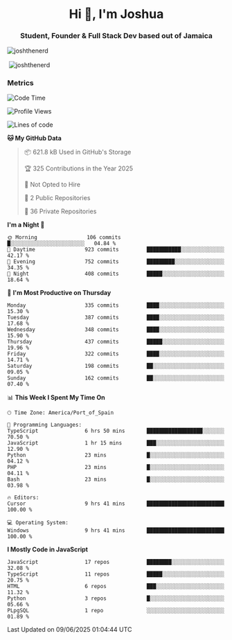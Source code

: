 <h1 align="center">Hi 👋, I'm Joshua</h1>
<h3 align="center">Student, Founder & Full Stack Dev based out of Jamaica</h3>

<p align="left"> <img src="https://komarev.com/ghpvc/?username=JoshTheDeveloperr" alt="joshthenerd" /> </p>

<p>&nbsp;<img align="center" src="https://github-readme-stats.vercel.app/api?username=JoshTheDeveloperr&show_icons=true&count_private=true" alt="joshthenerd" /></p>

### Metrics

<!--START_SECTION:waka-->
![Code Time](http://img.shields.io/badge/Code%20Time-1%2C317%20hrs%2043%20mins-blue)

![Profile Views](http://img.shields.io/badge/Profile%20Views-0-blue)

![Lines of code](https://img.shields.io/badge/From%20Hello%20World%20I%27ve%20Written-3.8%20million%20lines%20of%20code-blue)

**🐱 My GitHub Data** 

> 📦 621.8 kB Used in GitHub's Storage 
 > 
> 🏆 325 Contributions in the Year 2025
 > 
> 🚫 Not Opted to Hire
 > 
> 📜 2 Public Repositories 
 > 
> 🔑 36 Private Repositories 
 > 
**I'm a Night 🦉** 

```text
🌞 Morning                106 commits         █░░░░░░░░░░░░░░░░░░░░░░░░   04.84 % 
🌆 Daytime                923 commits         ███████████░░░░░░░░░░░░░░   42.17 % 
🌃 Evening                752 commits         █████████░░░░░░░░░░░░░░░░   34.35 % 
🌙 Night                  408 commits         █████░░░░░░░░░░░░░░░░░░░░   18.64 % 
```
📅 **I'm Most Productive on Thursday** 

```text
Monday                   335 commits         ████░░░░░░░░░░░░░░░░░░░░░   15.30 % 
Tuesday                  387 commits         ████░░░░░░░░░░░░░░░░░░░░░   17.68 % 
Wednesday                348 commits         ████░░░░░░░░░░░░░░░░░░░░░   15.90 % 
Thursday                 437 commits         █████░░░░░░░░░░░░░░░░░░░░   19.96 % 
Friday                   322 commits         ████░░░░░░░░░░░░░░░░░░░░░   14.71 % 
Saturday                 198 commits         ██░░░░░░░░░░░░░░░░░░░░░░░   09.05 % 
Sunday                   162 commits         ██░░░░░░░░░░░░░░░░░░░░░░░   07.40 % 
```


📊 **This Week I Spent My Time On** 

```text
🕑︎ Time Zone: America/Port_of_Spain

💬 Programming Languages: 
TypeScript               6 hrs 50 mins       ██████████████████░░░░░░░   70.50 % 
JavaScript               1 hr 15 mins        ███░░░░░░░░░░░░░░░░░░░░░░   12.90 % 
Python                   23 mins             █░░░░░░░░░░░░░░░░░░░░░░░░   04.12 % 
PHP                      23 mins             █░░░░░░░░░░░░░░░░░░░░░░░░   04.11 % 
Bash                     23 mins             █░░░░░░░░░░░░░░░░░░░░░░░░   03.98 % 

🔥 Editors: 
Cursor                   9 hrs 41 mins       █████████████████████████   100.00 % 

💻 Operating System: 
Windows                  9 hrs 41 mins       █████████████████████████   100.00 % 
```

**I Mostly Code in JavaScript** 

```text
JavaScript               17 repos            ████████░░░░░░░░░░░░░░░░░   32.08 % 
TypeScript               11 repos            █████░░░░░░░░░░░░░░░░░░░░   20.75 % 
HTML                     6 repos             ███░░░░░░░░░░░░░░░░░░░░░░   11.32 % 
Python                   3 repos             █░░░░░░░░░░░░░░░░░░░░░░░░   05.66 % 
PLpgSQL                  1 repo              ░░░░░░░░░░░░░░░░░░░░░░░░░   01.89 % 
```




 Last Updated on 09/06/2025 01:04:44 UTC
<!--END_SECTION:waka-->
